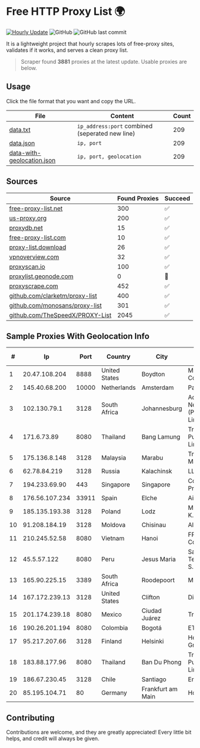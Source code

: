 
# Free HTTP Proxy List 🌍

[![Hourly Update](https://github.com/mertguvencli/http-proxy-list/actions/workflows/main.yml/badge.svg?branch=main)](https://github.com/mertguvencli/http-proxy-list/actions/workflows/main.yml)
![GitHub](https://img.shields.io/github/license/mertguvencli/http-proxy-list)
![GitHub last commit](https://img.shields.io/github/last-commit/mertguvencli/http-proxy-list)

It is a lightweight project that hourly scrapes lots of free-proxy sites, validates if it works, and serves a clean proxy list.


> Scraper found **3881** proxies at the latest update. Usable proxies are below.

## Usage

Click the file format that you want and copy the URL.


|File|Content|Count|
|----|-------|-----|
|[data.txt](https://raw.githubusercontent.com/mertguvencli/http-proxy-list/main/proxy-list/data.txt)|`ip_address:port` combined (seperated new line)|209|
|[data.json](https://raw.githubusercontent.com/mertguvencli/http-proxy-list/main/proxy-list/data.json)|`ip, port`|209|
|[data-with-geolocation.json](https://raw.githubusercontent.com/mertguvencli/http-proxy-list/main/proxy-list/data-with-geolocation.json)|`ip, port, geolocation`|209|

## Sources

|Source|Found Proxies|Succeed|
|------|-------------|-------|
|[free-proxy-list.net](https://free-proxy-list.net)|300|✅|
|[us-proxy.org](https://www.us-proxy.org)|200|✅|
|[proxydb.net](http://proxydb.net)|15|✅|
|[free-proxy-list.com](https://free-proxy-list.com/?page=&port=&type%5B%5D=http&type%5B%5D=https&up_time=0&search=Search)|10|✅|
|[proxy-list.download](https://www.proxy-list.download/HTTP)|26|✅|
|[vpnoverview.com](https://vpnoverview.com/privacy/anonymous-browsing/free-proxy-servers)|32|✅|
|[proxyscan.io](https://www.proxyscan.io)|100|✅|
|[proxylist.geonode.com](https://proxylist.geonode.com/api/proxy-list?limit=300&page=1&sort_by=lastChecked&sort_type=desc&protocols=http,https)|0|🚫|
|[proxyscrape.com](https://api.proxyscrape.com/v2/?request=displayproxies&protocol=http&timeout=10000&country=all&ssl=all&anonymity=all)|452|✅|
|[github.com/clarketm/proxy-list](https://raw.githubusercontent.com/clarketm/proxy-list/master/proxy-list-raw.txt)|400|✅|
|[github.com/monosans/proxy-list](https://raw.githubusercontent.com/monosans/proxy-list/main/proxies/http.txt)|301|✅|
|[github.com/TheSpeedX/PROXY-List](https://raw.githubusercontent.com/TheSpeedX/PROXY-List/master/http.txt)|2045|✅|


## Sample Proxies With Geolocation Info

|#|Ip|Port|Country|City|Internet Service Provider|
|-|--|----|-------|----|-------------------------|
|1|20.47.108.204|8888|United States|Boydton|Microsoft Corporation|
|2|145.40.68.200|10000|Netherlands|Amsterdam|Packet Host, Inc.|
|3|102.130.79.1|3128|South Africa|Johannesburg|Adnexus Celerity Networks (Proprietary) Limited|
|4|171.6.73.89|8080|Thailand|Bang Lamung|Triple T Broadband Public Company Limited|
|5|175.136.8.148|3128|Malaysia|Marabu|Tmnet, Telekom Malaysia Bhd.|
|6|62.78.84.219|3128|Russia|Kalachinsk|LLC Milecom|
|7|194.233.69.90|443|Singapore|Singapore|Contabo Asia Private Limited|
|8|176.56.107.234|33911|Spain|Elche|Aire Networks|
|9|185.135.193.38|3128|Poland|Lodz|M3.NET Sp. zoo Sp. K.|
|10|91.208.184.19|3128|Moldova|Chisinau|Alexhost SRL|
|11|210.245.52.58|8080|Vietnam|Hanoi|FPT Telecom Company|
|12|45.5.57.122|8080|Peru|Jesus Maria|Satelital Telecomunicaciones S.A.C|
|13|165.90.225.15|3389|South Africa|Roodepoort|MIA Telecoms|
|14|167.172.239.13|3128|United States|Clifton|DigitalOcean, LLC|
|15|201.174.239.18|8080|Mexico|Ciudad Juárez|Transtelco Inc|
|16|190.26.201.194|8080|Colombia|Bogotá|ETB - Colombia|
|17|95.217.207.66|3128|Finland|Helsinki|Hetzner Online GmbH|
|18|183.88.177.96|8080|Thailand|Ban Du Phong|Triple T Broadband Public Company Limited|
|19|186.67.230.45|3128|Chile|Santiago|Entel Chile S.A.|
|20|85.195.104.71|80|Germany|Frankfurt am Main|Host Europe GmbH|



## Contributing

Contributions are welcome, and they are greatly appreciated! Every
little bit helps, and credit will always be given.

